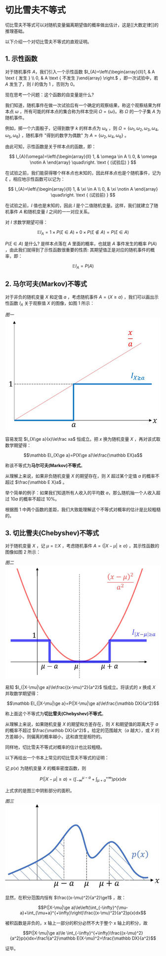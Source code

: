 # 切比雪夫不等式

切比雪夫不等式可以对随机变量偏离期望值的概率做出估计，这是[[大数定律]]的推理基础。

以下介绍一个对切比雪夫不等式的直观证明。

## 1.  示性函数
对于随机事件 $A$，我们引入一个示性函数 $I_{A}=\left\{\begin{array}{ll}1, & A \text { 发生 } \\ 0, & A \text { 不发生 }\end{array} \right.$ ，即一次试验中，若 $A$ 发生了，则 $I$ 的值为 1 ，否则为 0。

现在思考一个问题：这个函数的自变量是什么?

我们知道，随机事件在做一次试验后有一个确定的观察结果，称这个观察结果为样本点 $\omega$ ，所有可能的样本点的集合称为样本空间 $\Omega=\{\omega\}$。称 $\Omega$  的一个子集 $A$ 为随机事件。

例如，掷一个六面骰子，记得到数字 $k$ 的样本点为 $\omega_{k}$ ，则 $\Omega=\left\{\omega_{1}, \omega_{2}, \omega_{3}, \omega_{4}, \omega_{5}, \omega_{6}\right\}$ ，随机事件 "得到的数字为偶数" 为 $A=\left\{\omega_{2}, \omega_{4}, \omega_{6}\right\}$ 。

由此可知，示性函数是关于样本点的函数，即：

$$
I_{A}(\omega)=\left\{\begin{array}{ll}
1, & \omega \in A \\
0, & \omega \notin A
\end{array} \quad\right. \text { (试验后) }
$$

在试验之前，我们能获得哪个样本点也末知的，因此样本点也是个随机事件，记为 $\xi$ ，相应地示性函数可以记为：

$$
I_{A}=\left\{\begin{array}{ll}
1, & \xi \in A \\
0, & \xi \notin A
\end{array} \quad\right. \text { (试验前) }
$$

在试验之前，$I$ 值也是末知的，因此 $I$ 是个二值随机变量。这样，我们就建立了随机事件 $A$ 和随机变量 $I$ 之间的一一对应关系。

对 $I$ 求数学期望可得：

 $$\mathbb{E} I_{A}=1 \times P(\xi \in A)+0 \times P(\xi \notin A)=P(\xi \in A)$$

$P(\xi \in A)$  是什么? 是样本点落在 $A$ 里面的概率，也就是 $A$ 事件发生的概率 $P(A)$ ，由此我们就得到了示性函数很重要的性质: 其期望值正是对应的随机事件的概率，即：

$$\mathbb{E} I_{A}=P(A)$$


## 2. 马尔可夫(Markov)不等式

对于非负的随机变量 $X$ 和定值 $a$ ，考虑随机事件 $A=\{X \geq a\}$ ，我们可以画出示性函数 $I_{A}$ 关于观察值 $X$ 的图像，如图 1 所示：

_图一_
![](../../附件/统计/1.jpg)

容易发现 $I_{X\ge a}(x)\le\frac xa$ 恒成立。把 $x$ 换为随机变量 $X$ ，再对该式取数学期望得：

$$\mathbb EI_{X\ge a}=P(X\ge a)\le\frac{\mathbb EX}a$$

称该不等式为**马尔可夫(Markov)不等式**。

从理解上来说，如果非负随机变量 $X$ 的期望存在，则 $X$ 超过某个定值 $a$ 的概率不超过 $\frac{\mathbb E X}a$ 。

举个简单的例子：如果我们知道所有人收入的平均数 $a$，那么随机抽一个人收入超过 $10a$ 的概率不超过 10%。

根据图 1 中两个函数的差距，我们大致能理解这个不等式对概率的估计是比较粗糙的。

## 3. 切比雪夫(Chebyshev)不等式

对于随机变量 $X$ ，记 $\mu=\mathbb EX$ ，考虑随机事件 $A=\{|X-\mu|\ge a\}$ ，其示性函数的图像如图 2 所示：

_图二_
![](../../附件/统计/2.jpg)

易知 $I_{|X-\mu|\ge a}\le\frac{(x-\mu)^2}{a^2}$ 恒成立。将该式的 $x$ 换成 $X$ 并取数学期望得：

$$\mathbb EI_{|X-\mu|\ge a}=P(|X-\mu|\ge a)\le\frac{\mathbb DX}{a^2}$$

称上面这个不等式为**切比雪夫(Chebyshev)不等式**。

从理解上来说，如果随机变量 $X$ 的期望和方差存在，则 $X$ 和期望值的距离大于 $a$ 的概率不超过 $\frac{\mathbb DX}{a^2}$ 。给定的范围越大（$a$ 越大），或 $X$ 的方差越小，则偏离的概率越小，这和直觉是相符的。

同样地，切比雪夫不等式对概率的估计也比较粗糙。

以下再给出一个书本上常见的切比雪夫不等式的证明：

记 $p(x)$ 为随机变量 $X$ 的概率密度函数，则

$$P(|X-\mu|\ge a)=\left(\int_{-\infty}^{\mu-a}+\int_{\mu+a}^{+\infty}\right)p(x)dx$$

上式求的是图三中阴影部分的面积。

_图三_
![](../../附件/统计/3.jpg)

显然，在积分范围内恒有 $\frac{(x-\mu)^2}{a^2}\ge1$ ，故：

$$P(|X-\mu|\ge a)\le\left(\int_{-\infty}^{\mu-a}+\int_{\mu+a}^{+\infty}\right)\frac{(x-\mu)^2}{a^2}p(x)dx$$

被积函数是非负的，x 轴上一部分的积分必然不大于整个 x 轴上的积分，故

$$P(|X-\mu|\ge a)\le \int_{-\infty}^{+\infty}\frac{(x-\mu)^2}{a^2}p(x)dx=\frac1{a^2}\mathbb E(X-\mu)^2=\frac{\mathbb DX}{a^2}$$

证毕。